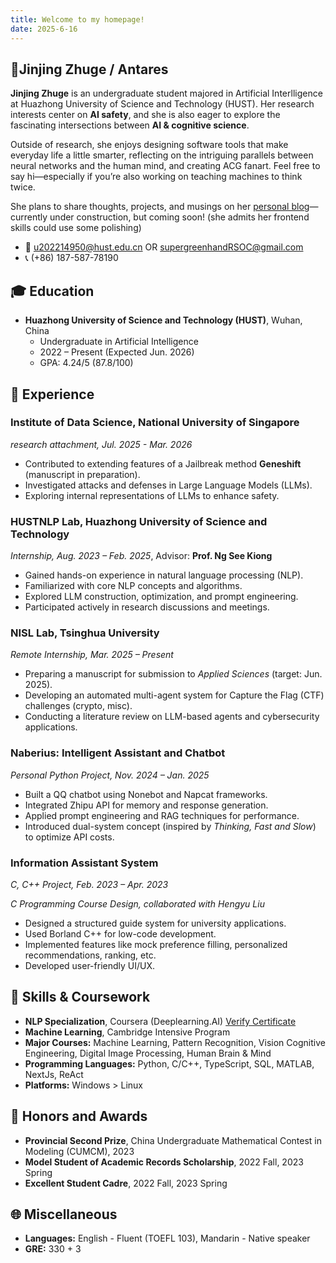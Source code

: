 ```yaml
---
title: Welcome to my homepage!  
date: 2025-6-16
---
```

## 🦉Jinjing Zhuge / Antares
‍**Jinjing Zhuge** is an undergraduate student majored in Artificial Interlligence at Huazhong University of Science and Technology (HUST). Her research interests center on **AI safety**, and she is also eager to explore the fascinating intersections between **AI & cognitive science**.

Outside of research, she enjoys designing software tools that make everyday life a little smarter, reflecting on the intriguing parallels between neural networks and the human mind, and creating ACG fanart. Feel free to say hi—especially if you’re also working on teaching machines to think twice.

She plans to share thoughts, projects, and musings on her [personal blog](https://sharks-pears-blog.vercel.app/)—currently under construction, but coming soon! (she admits her frontend skills could use some polishing)

- 📧 [u202214950@hust.edu.cn](mailto:u202214950@hust.edu.cn) OR [supergreenhandRSOC@gmail.com](mailto:supergreenhandrsoc@gmail.com)
- 📞 (+86) 187-587-78190

## 🎓 Education
- **Huazhong University of Science and Technology (HUST)**, Wuhan, China
  - Undergraduate in Artificial Intelligence
  - 2022 – Present (Expected Jun. 2026)
  - GPA: 4.24/5 (87.8/100)

## 🧪 Experience

### **Institute of Data Science**, National University of Singapore

*research attachment, Jul. 2025 - Mar. 2026*

- Contributed to extending features of a Jailbreak method **Geneshift** (manuscript in preparation).
- Investigated attacks and defenses in Large Language Models (LLMs).
- Exploring internal representations of LLMs to enhance safety.

### **HUSTNLP Lab**, Huazhong University of Science and Technology

*Internship, Aug. 2023 – Feb. 2025*, Advisor: **Prof. Ng See Kiong**

- Gained hands-on experience in natural language processing (NLP).
- Familiarized with core NLP concepts and algorithms.
- Explored LLM construction, optimization, and prompt engineering.
- Participated actively in research discussions and meetings.


### **NISL Lab**, Tsinghua University

*Remote Internship, Mar. 2025 – Present*

- Preparing a manuscript for submission to *Applied Sciences* (target: Jun. 2025).
- Developing an automated multi-agent system for Capture the Flag (CTF) challenges (crypto, misc).
- Conducting a literature review on LLM-based agents and cybersecurity applications.


### **Naberius: Intelligent Assistant and Chatbot**

*Personal Python Project, Nov. 2024 – Jan. 2025*

- Built a QQ chatbot using Nonebot and Napcat frameworks.
- Integrated Zhipu API for memory and response generation.
- Applied prompt engineering and RAG techniques for performance.
- Introduced dual-system concept (inspired by *Thinking, Fast and Slow*) to optimize API costs.


### **Information Assistant System**

*C, C++ Project, Feb. 2023 – Apr. 2023*

*C Programming Course Design, collaborated with Hengyu Liu*

- Designed a structured guide system for university applications.
- Used Borland C++ for low-code development.
- Implemented features like mock preference filling, personalized recommendations, ranking, etc.
- Developed user-friendly UI/UX.

## 🧠 Skills & Coursework

- **NLP Specialization**, Coursera (Deeplearning.AI)
  [Verify Certificate](https://coursera.org/verify/specialization/D648233UN335)
- **Machine Learning**, Cambridge Intensive Program
- **Major Courses:** Machine Learning, Pattern Recognition, Vision Cognitive Engineering, Digital Image Processing, Human Brain & Mind
- **Programming Languages:** Python, C/C++, TypeScript, SQL, MATLAB, NextJs, ReAct
- **Platforms:** Windows > Linux


## 🏅 Honors and Awards

* **Provincial Second Prize**, China Undergraduate Mathematical Contest in Modeling (CUMCM), 2023
* **Model Student of Academic Records Scholarship**, 2022 Fall, 2023 Spring
* **Excellent Student Cadre**, 2022 Fall, 2023 Spring

## 🌐 Miscellaneous

* **Languages:**
  English - Fluent (TOEFL 103), Mandarin - Native speaker
* **GRE:** 330 + 3

